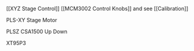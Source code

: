 
[[XYZ Stage Control]]
[[MCM3002 Control Knobs]] and see [[Calibration]]

PLS-XY Stage Motor

PLSZ CSA1500 Up Down

XT95P3


